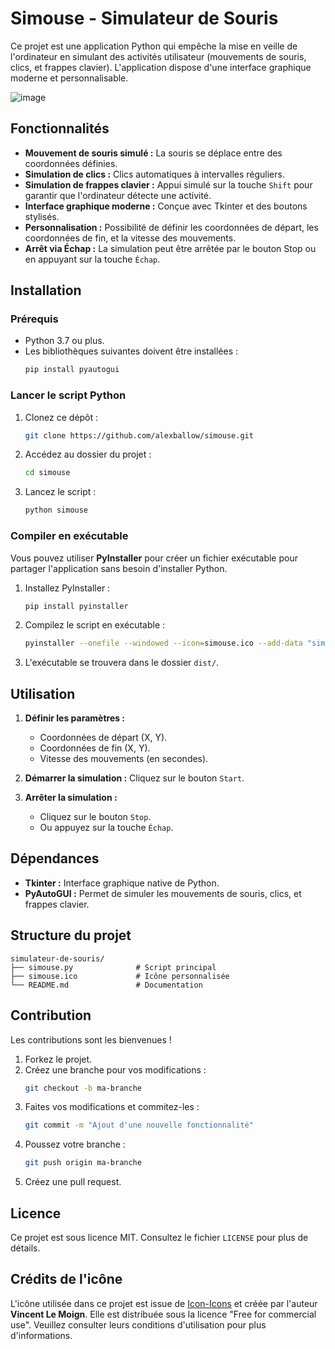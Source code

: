 # Simouse - Simulateur de Souris

Ce projet est une application Python qui empêche la mise en veille de l'ordinateur en simulant des activités utilisateur (mouvements de souris, clics, et frappes clavier). L'application dispose d'une interface graphique moderne et personnalisable.

![image](https://github.com/user-attachments/assets/bcd0eb8b-9923-4e33-ab86-a85d97682afa)

## Fonctionnalités

- **Mouvement de souris simulé :** La souris se déplace entre des coordonnées définies.
- **Simulation de clics :** Clics automatiques à intervalles réguliers.
- **Simulation de frappes clavier :** Appui simulé sur la touche `Shift` pour garantir que l'ordinateur détecte une activité.
- **Interface graphique moderne :** Conçue avec Tkinter et des boutons stylisés.
- **Personnalisation :** Possibilité de définir les coordonnées de départ, les coordonnées de fin, et la vitesse des mouvements.
- **Arrêt via Échap :** La simulation peut être arrêtée par le bouton Stop ou en appuyant sur la touche `Échap`.

## Installation

### Prérequis
- Python 3.7 ou plus.
- Les bibliothèques suivantes doivent être installées :
  ```bash
  pip install pyautogui
  ```

### Lancer le script Python
1. Clonez ce dépôt :
   ```bash
   git clone https://github.com/alexballow/simouse.git
   ```
2. Accédez au dossier du projet :
   ```bash
   cd simouse
   ```
3. Lancez le script :
   ```bash
   python simouse
   ```

### Compiler en exécutable

Vous pouvez utiliser **PyInstaller** pour créer un fichier exécutable pour partager l'application sans besoin d'installer Python.

1. Installez PyInstaller :
   ```bash
   pip install pyinstaller
   ```
2. Compilez le script en exécutable :
   ```bash
   pyinstaller --onefile --windowed --icon=simouse.ico --add-data "simouse.ico;." simouse.py
   ```
3. L'exécutable se trouvera dans le dossier `dist/`.

## Utilisation

1. **Définir les paramètres :**
   - Coordonnées de départ (X, Y).
   - Coordonnées de fin (X, Y).
   - Vitesse des mouvements (en secondes).

2. **Démarrer la simulation :** Cliquez sur le bouton `Start`.

3. **Arrêter la simulation :**
   - Cliquez sur le bouton `Stop`.
   - Ou appuyez sur la touche `Échap`.

## Dépendances

- **Tkinter :** Interface graphique native de Python.
- **PyAutoGUI :** Permet de simuler les mouvements de souris, clics, et frappes clavier.

## Structure du projet

```plaintext
simulateur-de-souris/
├── simouse.py              # Script principal
├── simouse.ico             # Icône personnalisée
└── README.md               # Documentation
```

## Contribution

Les contributions sont les bienvenues !

1. Forkez le projet.
2. Créez une branche pour vos modifications :
   ```bash
   git checkout -b ma-branche
   ```
3. Faites vos modifications et commitez-les :
   ```bash
   git commit -m "Ajout d'une nouvelle fonctionnalité"
   ```
4. Poussez votre branche :
   ```bash
   git push origin ma-branche
   ```
5. Créez une pull request.

## Licence

Ce projet est sous licence MIT. Consultez le fichier `LICENSE` pour plus de détails.

## Crédits de l'icône

L'icône utilisée dans ce projet est issue de [Icon-Icons](https://icon-icons.com/fr/icone/le-rat-la-souris-animal/85282) et créée par l'auteur **Vincent Le Moign**. Elle est distribuée sous la licence "Free for commercial use". Veuillez consulter leurs conditions d'utilisation pour plus d'informations.




